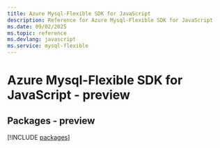 ```yaml
---
title: Azure Mysql-Flexible SDK for JavaScript
description: Reference for Azure Mysql-Flexible SDK for JavaScript
ms.date: 09/02/2025
ms.topic: reference
ms.devlang: javascript
ms.service: mysql-flexible
---
```

# Azure Mysql-Flexible SDK for JavaScript - preview
## Packages - preview
[!INCLUDE [packages](mysql-flexible-index.md)]